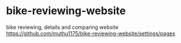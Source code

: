 # bike-reviewing-website
bike reviewing, details and comparing website
https://github.com/muthu1175/bike-reviewing-website/settings/pages
